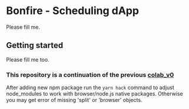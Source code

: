 # Bonfire - Scheduling dApp

Please fill me.

## Getting started

Please fill me too.

### This repository is a continuation of the previous [colab_v0](https://github.com/gimbalabs/colab_v0)

After adding new npm package run the `yarn hack` command to adjust node_modules to work 
with browser/node.js native packages. Otherwise you may get error of missing 'split' or 'browser' objects.
